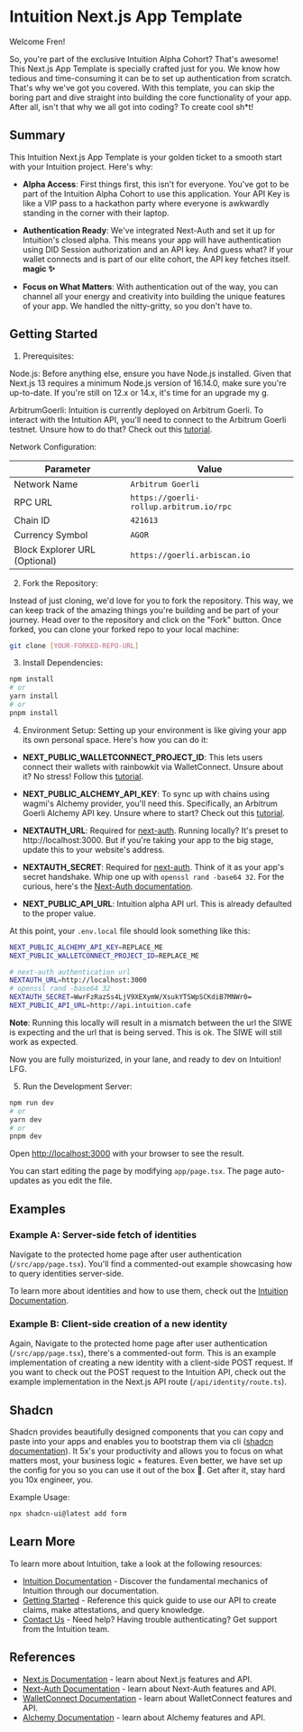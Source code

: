# Intuition Next.js App Template

Welcome Fren!

So, you're part of the exclusive Intuition Alpha Cohort? That's awesome! This Next.js App Template is specially crafted just for you. We know how tedious and time-consuming it can be to set up authentication from scratch. That's why we've got you covered. With this template, you can skip the boring part and dive straight into building the core functionality of your app. After all, isn't that why we all got into coding? To create cool sh\*t!

## Summary

This Intuition Next.js App Template is your golden ticket to a smooth start with your Intuition project. Here's why:

- **Alpha Access**: First things first, this isn't for everyone. You've got to be part of the Intuition Alpha Cohort to use this application. Your API Key is like a VIP pass to a hackathon party where everyone is awkwardly standing in the corner with their laptop.

- **Authentication Ready**: We've integrated Next-Auth and set it up for Intuition's closed alpha. This means your app will have authentication using DID Session authorization and an API key. And guess what? If your wallet connects and is part of our elite cohort, the API key fetches itself. **magic ✨**

- **Focus on What Matters**: With authentication out of the way, you can channel all your energy and creativity into building the unique features of your app. We handled the nitty-gritty, so you don't have to.

## Getting Started

1. Prerequisites:

Node.js: Before anything else, ensure you have Node.js installed. Given that Next.js 13 requires a minimum Node.js version of 16.14.0, make sure you're up-to-date. If you're still on 12.x or 14.x, it's time for an upgrade my g.

ArbitrumGoerli: Intuition is currently deployed on Arbitrum Goerli. To interact with the Intuition API, you'll need to connect to the Arbitrum Goerli testnet. Unsure how to do that? Check out this [tutorial](https://developer.offchainlabs.com/docs/developer_quickstart).

Network Configuration:

| Parameter                     | Value                                   |
| ----------------------------- | --------------------------------------- |
| Network Name                  | `Arbitrum Goerli`                       |
| RPC URL                       | `https://goerli-rollup.arbitrum.io/rpc` |
| Chain ID                      | `421613`                                |
| Currency Symbol               | `AGOR`                                  |
| Block Explorer URL (Optional) | `https://goerli.arbiscan.io`            |

2. Fork the Repository:

Instead of just cloning, we'd love for you to fork the repository. This way, we can keep track of the amazing things you're building and be part of your journey. Head over to the repository and click on the "Fork" button. Once forked, you can clone your forked repo to your local machine:

```bash
git clone [YOUR-FORKED-REPO-URL]
```

3. Install Dependencies:

```bash
npm install
# or
yarn install
# or
pnpm install
```

4. Environment Setup:
   Setting up your environment is like giving your app its own personal space. Here's how you can do it:

- **NEXT_PUBLIC_WALLETCONNECT_PROJECT_ID**: This lets users connect their wallets with rainbowkit via WalletConnect. Unsure about it? No stress! Follow this [tutorial](https://docs.walletconnect.com/2.0/cloud/explorer#setting-up-a-new-project).

- **NEXT_PUBLIC_ALCHEMY_API_KEY**: To sync up with chains using wagmi's Alchemy provider, you'll need this. Specifically, an Arbitrum Goerli Alchemy API key. Unsure where to start? Check out this [tutorial](https://docs.alchemy.com/docs/alchemy-quickstart-guide).

- **NEXTAUTH_URL**: Required for [next-auth](https://next-auth.js.org/getting-started/introduction). Running locally? It's preset to http://localhost:3000. But if you're taking your app to the big stage, update this to your website's address.

- **NEXTAUTH_SECRET**: Required for [next-auth](https://next-auth.js.org/getting-started/introduction). Think of it as your app's secret handshake. Whip one up with `openssl rand -base64 32`. For the curious, here's the [Next-Auth documentation](https://next-auth.js.org/getting-started/example).

- **NEXT_PUBLIC_API_URL**: Intuition alpha API url. This is already defaulted to the proper value.

At this point, your `.env.local` file should look something like this:

```bash
NEXT_PUBLIC_ALCHEMY_API_KEY=REPLACE_ME
NEXT_PUBLIC_WALLETCONNECT_PROJECT_ID=REPLACE_ME

# next-auth authentication url
NEXTAUTH_URL=http://localhost:3000
# openssl rand -base64 32
NEXTAUTH_SECRET=WwrFzRazSs4LjV9XEXymW/XsukYTSWpSCKdiB7MNWr0=
NEXT_PUBLIC_API_URL=http://api.intuition.cafe
```

**Note**: Running this locally will result in a mismatch between the url the SIWE is expecting and the url that is being served. This is ok. The SIWE will still work as expected.

Now you are fully moisturized, in your lane, and ready to dev on Intuition! LFG.

5. Run the Development Server:

```bash
npm run dev
# or
yarn dev
# or
pnpm dev
```

Open [http://localhost:3000](http://localhost:3000) with your browser to see the result.

You can start editing the page by modifying `app/page.tsx`. The page auto-updates as you edit the file.

## Examples

### Example A: Server-side fetch of identities

Navigate to the protected home page after user authentication (`/src/app/page.tsx`). You'll find a commented-out example showcasing how to query identities server-side.

To learn more about identities and how to use them, check out the [Intuition Documentation](https://app.gitbook.com/o/xYyeoT5KBfRZxYH5NYQb/s/cVc9V0gt0E79kdhQIpdk/how-it-works/primitives/identities).

### Example B: Client-side creation of a new identity

Again, Navigate to the protected home page after user authentication (`/src/app/page.tsx`), there's a commented-out form. This is an example implementation of creating a new identity with a client-side POST request. If you want to check out the POST request to the Intuition API, check out the example implementation in the Next.js API route (`/api/identity/route.ts`).

## Shadcn

Shadcn provides beautifully designed components that you can copy and paste into your apps and enables you to bootstrap them via cli ([shadcn documentation](https://ui.shadcn.com/)). It 5x's your productivity and allows you to focus on what matters most, your business logic + features. Even better, we have set up the config for you so you can use it out of the box 🤝. Get after it, stay hard you 10x engineer, you.

Example Usage:

```bash
npx shadcn-ui@latest add form
```

## Learn More

To learn more about Intuition, take a look at the following resources:

- [Intuition Documentation](https://app.gitbook.com/o/xYyeoT5KBfRZxYH5NYQb/s/cVc9V0gt0E79kdhQIpdk/) - Discover the fundamental mechanics of Intuition through our documentation.
- [Getting Started](https://app.gitbook.com/o/xYyeoT5KBfRZxYH5NYQb/s/cVc9V0gt0E79kdhQIpdk/developer-docs/getting-started) - Reference this quick guide to use our API to create claims, make attestations, and query knowledge.
- [Contact Us](https://app.gitbook.com/o/xYyeoT5KBfRZxYH5NYQb/s/cVc9V0gt0E79kdhQIpdk/learn-more/contact-us) - Need help? Having trouble authenticating? Get support from the Intuition team.

## References

- [Next.js Documentation](https://nextjs.org/docs) - learn about Next.js features and API.
- [Next-Auth Documentation](https://next-auth.js.org/) - learn about Next-Auth features and API.
- [WalletConnect Documentation](https://docs.walletconnect.com/) - learn about WalletConnect features and API.
- [Alchemy Documentation](https://docs.alchemy.com/) - learn about Alchemy features and API.
